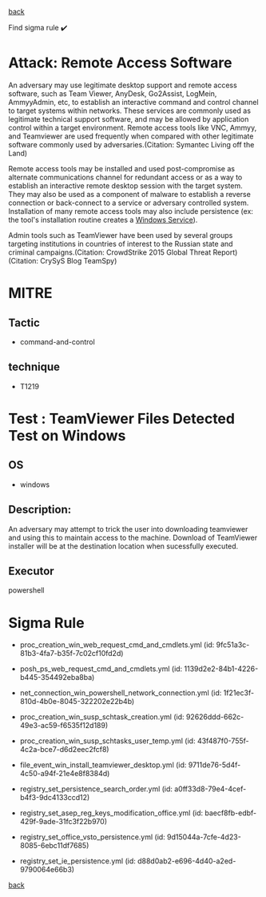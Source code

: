 
[back](../index.md)

Find sigma rule :heavy_check_mark: 

# Attack: Remote Access Software 

An adversary may use legitimate desktop support and remote access software, such as Team Viewer, AnyDesk, Go2Assist, LogMein, AmmyyAdmin, etc, to establish an interactive command and control channel to target systems within networks. These services are commonly used as legitimate technical support software, and may be allowed by application control within a target environment. Remote access tools like VNC, Ammyy, and Teamviewer are used frequently when compared with other legitimate software commonly used by adversaries.(Citation: Symantec Living off the Land)

Remote access tools may be installed and used post-compromise as alternate communications channel for redundant access or as a way to establish an interactive remote desktop session with the target system. They may also be used as a component of malware to establish a reverse connection or back-connect to a service or adversary controlled system. Installation of many remote access tools may also include persistence (ex: the tool's installation routine creates a [Windows Service](https://attack.mitre.org/techniques/T1543/003)).

Admin tools such as TeamViewer have been used by several groups targeting institutions in countries of interest to the Russian state and criminal campaigns.(Citation: CrowdStrike 2015 Global Threat Report)(Citation: CrySyS Blog TeamSpy)

# MITRE
## Tactic
  - command-and-control


## technique
  - T1219


# Test : TeamViewer Files Detected Test on Windows
## OS
  - windows


## Description:
An adversary may attempt to trick the user into downloading teamviewer and using this to maintain access to the machine. Download of TeamViewer installer will be at the destination location when sucessfully executed.


## Executor
powershell

# Sigma Rule
 - proc_creation_win_web_request_cmd_and_cmdlets.yml (id: 9fc51a3c-81b3-4fa7-b35f-7c02cf10fd2d)

 - posh_ps_web_request_cmd_and_cmdlets.yml (id: 1139d2e2-84b1-4226-b445-354492eba8ba)

 - net_connection_win_powershell_network_connection.yml (id: 1f21ec3f-810d-4b0e-8045-322202e22b4b)

 - proc_creation_win_susp_schtask_creation.yml (id: 92626ddd-662c-49e3-ac59-f6535f12d189)

 - proc_creation_win_susp_schtasks_user_temp.yml (id: 43f487f0-755f-4c2a-bce7-d6d2eec2fcf8)

 - file_event_win_install_teamviewer_desktop.yml (id: 9711de76-5d4f-4c50-a94f-21e4e8f8384d)

 - registry_set_persistence_search_order.yml (id: a0ff33d8-79e4-4cef-b4f3-9dc4133ccd12)

 - registry_set_asep_reg_keys_modification_office.yml (id: baecf8fb-edbf-429f-9ade-31fc3f22b970)

 - registry_set_office_vsto_persistence.yml (id: 9d15044a-7cfe-4d23-8085-6ebc11df7685)

 - registry_set_ie_persistence.yml (id: d88d0ab2-e696-4d40-a2ed-9790064e66b3)



[back](../index.md)
